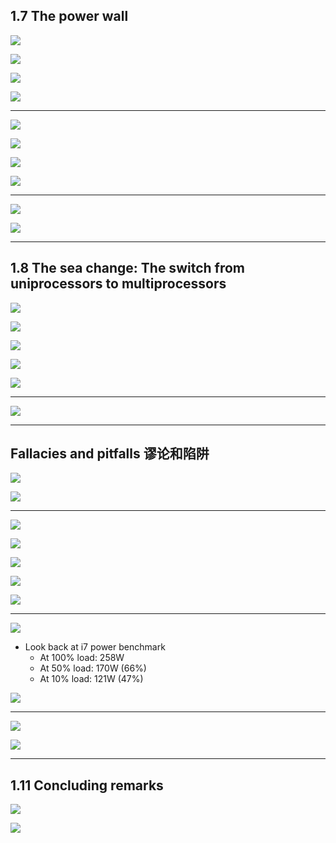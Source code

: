 ## 1.7 The power wall

![](img/2020-09-30-00-43-15.png)

![](img/2020-09-30-07-35-31.png)

![](img/2020-09-30-07-49-07.png)

![](img/2020-09-30-07-49-23.png)

---

![](img/2020-09-30-07-51-08.png)

![](img/2020-09-30-07-51-44.png)

![](img/2020-09-30-07-52-01.png)

![](img/2020-09-30-07-57-52.png)

---

![](img/2020-09-30-08-00-00.png)

![](img/2020-09-30-08-10-29.png)

---


## 1.8 The sea change: The switch from uniprocessors to multiprocessors

![](img/2020-09-30-08-12-23.png)

![](img/2020-09-30-08-12-44.png)

![](img/2020-09-30-08-13-39.png)

![](img/2020-09-30-08-14-01.png)

![](img/2020-09-30-08-16-17.png)

---

![](img/2020-09-30-08-24-10.png)

---

## Fallacies and pitfalls 谬论和陷阱

![](img/2020-09-30-09-51-00.png)

![](img/2020-09-30-09-52-22.png)

---

![](img/2020-09-30-10-06-52.png)

![](img/2020-09-30-10-07-38.png)

![](img/2020-09-30-10-07-55.png)

![](img/2020-09-30-10-08-25.png)

![](img/2020-09-30-10-14-02.png)

---

![](img/2020-09-30-10-05-48.png)

- Look back at i7 power benchmark
  - At 100% load: 258W
  - At 50% load: 170W (66%)
  - At 10% load: 121W (47%)

![](img/2020-09-30-10-16-52.png)

---

![](img/2020-09-30-10-17-21.png)

![](img/2020-09-30-10-20-59.png)


---

## 1.11 Concluding remarks

![](img/2020-09-30-10-22-25.png)

![](img/2020-09-30-10-23-54.png)











